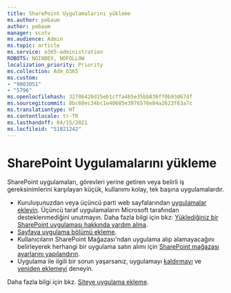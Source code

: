 ```yaml
---
title: SharePoint Uygulamalarını yükleme
ms.author: pebaum
author: pebaum
manager: scotv
ms.audience: Admin
ms.topic: article
ms.service: o365-administration
ROBOTS: NOINDEX, NOFOLLOW
localization_priority: Priority
ms.collection: Adm_O365
ms.custom:
- "9003051"
- "5796"
ms.openlocfilehash: 32706420d15eb1cffa4b5e35bb836ff0b93d67df
ms.sourcegitcommit: 8bc60ec34bc1e40685e3976576e04a2623f63a7c
ms.translationtype: HT
ms.contentlocale: tr-TR
ms.lasthandoff: 04/15/2021
ms.locfileid: "51821242"
---
```

# <a name="install-sharepoint-apps"></a>SharePoint Uygulamalarını yükleme

SharePoint uygulamaları, görevleri yerine getiren veya belirli iş gereksinimlerini karşılayan küçük, kullanımı kolay, tek başına uygulamalardır.

- Kuruluşunuzdan veya üçüncü parti web sayfalarından [uygulamalar ekleyin](https://support.microsoft.com/office/ef9c0dbd-7fe1-4715-a1b0-fe3bc81317cb). Üçüncü taraf uygulamaların Microsoft tarafından desteklenmediğini unutmayın. Daha fazla bilgi için bkz: [Yüklediğiniz bir SharePoint uygulaması hakkında yardım alma](https://support.office.com/article/get-help-for-a-sharepoint-app-you-installed-fd98af7f-6af0-4573-8360-8f5631c6ab21).
-   [Sayfaya uygulama bölümü ekleme](https://support.microsoft.com/office/6f06c0b7-44b8-4c69-b4ad-85197eee8d78).
-   Kullanıcıların SharePoint Mağazası'ndan uygulama alıp alamayacağını belirleyerek herhangi bir uygulama satın alımı için [SharePoint mağazası ayarlarını yapılandırın](https://docs.microsoft.com/sharepoint/configure-sharepoint-store-settings).
-   Uygulama ile ilgili bir sorun yaşarsanız, uygulamayı  [kaldırmayı](https://support.microsoft.com/office/03198d1b-c33b-498d-9469-af641a587d6c)  ve  [yeniden eklemeyi](https://support.microsoft.com/office/ef9c0dbd-7fe1-4715-a1b0-fe3bc81317cb) deneyin.

Daha fazla bilgi için bkz. [Siteye uygulama ekleme](https://support.microsoft.com/office/add-an-app-to-a-site-ef9c0dbd-7fe1-4715-a1b0-fe3bc81317cb).